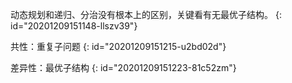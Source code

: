 动态规划和递归、分治没有根本上的区别，关键看有无最优子结构。
{: id="20201209151148-llszv39"}

共性：重复子问题
{: id="20201209151215-u2bd02d"}

差异性：最优子结构
{: id="20201209151223-81c52zm"}
